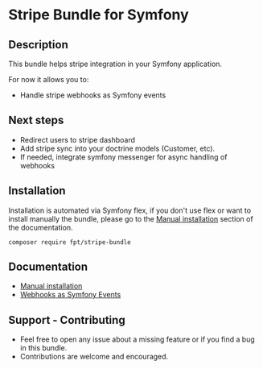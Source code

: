 # Stripe Bundle for Symfony

## Description

This bundle helps stripe integration in your Symfony application.

For now it allows you to:

- Handle stripe webhooks as Symfony events

## Next steps

- Redirect users to stripe dashboard
- Add stripe sync into your doctrine models (Customer, etc).
- If needed, integrate symfony messenger for async handling of webhooks

## Installation

Installation is automated via Symfony flex, if you don't use flex or want to install manually the bundle, please go to the [Manual installation](./docs/manual_installation.md) section of the documentation.

`composer require fpt/stripe-bundle`

## Documentation

- [Manual installation](docs/manual_installation.md)
- [Webhooks as Symfony Events](docs/webhooks_as_symfony_events.md)

## Support - Contributing

- Feel free to open any issue about a missing feature or if you find a bug in this bundle. 
- Contributions are welcome and encouraged.

